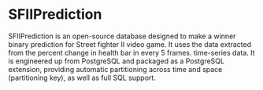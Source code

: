 # SFIIPrediction
SFIIPrediction is an open-source database designed to make a winner binary prediction for Street fighter II video game. It uses the data extracted from the percent change in health bar in every 5 frames.
time-series data.  It is engineered up from PostgreSQL and packaged as a
PostgreSQL extension, providing automatic partitioning across time and space
(partitioning key), as well as full SQL support.
